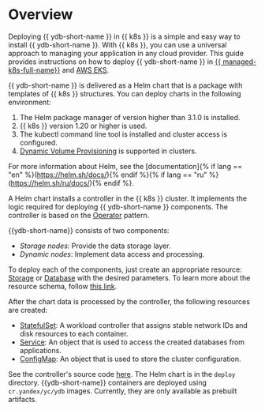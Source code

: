 # Overview

Deploying {{ ydb-short-name }} in {{ k8s }} is a simple and easy way to install {{ ydb-short-name }}. With {{ k8s }}, you can use a universal approach to managing your application in any cloud provider. This guide provides instructions on how to deploy {{ ydb-short-name }} in [{{ managed-k8s-full-name}}](yc_managed_kubernetes.md) and [AWS EKS](aws_eks.md).

{{ ydb-short-name }} is delivered as a Helm chart that is a package with templates of {{ k8s }} structures. You can deploy charts in the following environment:

1. The Helm package manager of version higher than 3.1.0 is installed.
1. {{ k8s }} version 1.20 or higher is used.
1. The kubectl command line tool is installed and cluster access is configured.
1. [Dynamic Volume Provisioning](https://kubernetes.io/docs/concepts/storage/dynamic-provisioning/) is supported in clusters.

For more information about Helm, see the [documentation]{% if lang == "en" %}(https://helm.sh/docs/){% endif %}{% if lang == "ru" %}(https://helm.sh/ru/docs/){% endif %}.

A Helm chart installs a controller in the {{ k8s }} cluster. It implements the logic required for deploying {{ ydb-short-name }} components. The controller is based on the [Operator](https://kubernetes.io/docs/concepts/extend-kubernetes/operator/) pattern.

{{ydb-short-name}} consists of two components:

* _Storage nodes_: Provide the data storage layer.
* _Dynamic nodes_: Implement data access and processing.

To deploy each of the components, just create an appropriate resource: [Storage](https://github.com/ydb-platform/ydb-kubernetes-operator/tree/master/samples/storage-block-4-2.yaml) or [Database](https://github.com/ydb-platform/ydb-kubernetes-operator/tree/master/samples/database.yaml) with the desired parameters. To learn more about the resource schema, follow [this link](https://github.com/ydb-platform/ydb-kubernetes-operator/tree/master/deploy/ydb-operator/crds).

After the chart data is processed by the controller, the following resources are created:

* [StatefulSet](https://kubernetes.io/docs/concepts/workloads/controllers/statefulset/): A workload controller that assigns stable network IDs and disk resources to each container.
* [Service](https://kubernetes.io/docs/concepts/services-networking/service/): An object that is used to access the created databases from applications.
* [ConfigMap](https://kubernetes.io/docs/concepts/configuration/configmap/): An object that is used to store the cluster configuration.

See the controller's source code [here](https://github.com/ydb-platform/ydb-kubernetes-operator). The Helm chart is in the `deploy` directory.
{{ydb-short-name}} containers are deployed using `cr.yandex/yc/ydb` images. Currently, they are only available as prebuilt artifacts.

